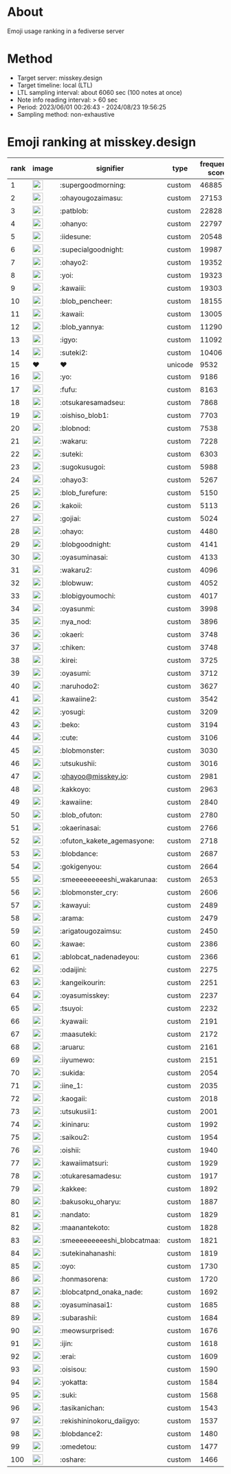 # About
Emoji usage ranking in a fediverse server

# Method
- Target server: misskey.design
- Target timeline: local (LTL)
- LTL sampling interval: about 6060 sec (100 notes at once)
- Note info reading interval: > 60 sec
- Period: 2023/06/01 00:26:43 - 2024/08/23 19:56:25 
- Sampling method: non-exhaustive

# Emoji ranking at misskey.design

|rank|image|signifier|type|frequency score|
|----|----|----|----|----|
|1|<img height="24" src="https://misskey.design/emoji/supergoodmorning.webp">|:supergoodmorning:|custom|46885|
|2|<img height="24" src="https://misskey.design/emoji/ohayougozaimasu.webp">|:ohayougozaimasu:|custom|27153|
|3|<img height="24" src="https://misskey.design/emoji/patblob.webp">|:patblob:|custom|22828|
|4|<img height="24" src="https://misskey.design/emoji/ohanyo.webp">|:ohanyo:|custom|22797|
|5|<img height="24" src="https://misskey.design/emoji/iidesune.webp">|:iidesune:|custom|20548|
|6|<img height="24" src="https://misskey.design/emoji/supecialgoodnight.webp">|:supecialgoodnight:|custom|19987|
|7|<img height="24" src="https://misskey.design/emoji/ohayo2.webp">|:ohayo2:|custom|19352|
|8|<img height="24" src="https://misskey.design/emoji/yoi.webp">|:yoi:|custom|19323|
|9|<img height="24" src="https://misskey.design/emoji/kawaiii.webp">|:kawaiii:|custom|19303|
|10|<img height="24" src="https://misskey.design/emoji/blob_pencheer.webp">|:blob_pencheer:|custom|18155|
|11|<img height="24" src="https://misskey.design/emoji/kawaii.webp">|:kawaii:|custom|13005|
|12|<img height="24" src="https://misskey.design/emoji/blob_yannya.webp">|:blob_yannya:|custom|11290|
|13|<img height="24" src="https://misskey.design/emoji/igyo.webp">|:igyo:|custom|11092|
|14|<img height="24" src="https://misskey.design/emoji/suteki2.webp">|:suteki2:|custom|10406|
|15|❤|❤|unicode|9532|
|16|<img height="24" src="https://misskey.design/emoji/yo.webp">|:yo:|custom|9186|
|17|<img height="24" src="https://misskey.design/emoji/fufu.webp">|:fufu:|custom|8163|
|18|<img height="24" src="https://misskey.design/emoji/otsukaresamadseu.webp">|:otsukaresamadseu:|custom|7868|
|19|<img height="24" src="https://misskey.design/emoji/oishiso_blob1.webp">|:oishiso_blob1:|custom|7703|
|20|<img height="24" src="https://misskey.design/emoji/blobnod.webp">|:blobnod:|custom|7538|
|21|<img height="24" src="https://misskey.design/emoji/wakaru.webp">|:wakaru:|custom|7228|
|22|<img height="24" src="https://misskey.design/emoji/suteki.webp">|:suteki:|custom|6303|
|23|<img height="24" src="https://misskey.design/emoji/sugokusugoi.webp">|:sugokusugoi:|custom|5988|
|24|<img height="24" src="https://misskey.design/emoji/ohayo3.webp">|:ohayo3:|custom|5267|
|25|<img height="24" src="https://misskey.design/emoji/blob_furefure.webp">|:blob_furefure:|custom|5150|
|26|<img height="24" src="https://misskey.design/emoji/kakoii.webp">|:kakoii:|custom|5113|
|27|<img height="24" src="https://misskey.design/emoji/gojiai.webp">|:gojiai:|custom|5024|
|28|<img height="24" src="https://misskey.design/emoji/ohayo.webp">|:ohayo:|custom|4480|
|29|<img height="24" src="https://misskey.design/emoji/blobgoodnight.webp">|:blobgoodnight:|custom|4141|
|30|<img height="24" src="https://misskey.design/emoji/oyasuminasai.webp">|:oyasuminasai:|custom|4133|
|31|<img height="24" src="https://misskey.design/emoji/wakaru2.webp">|:wakaru2:|custom|4096|
|32|<img height="24" src="https://misskey.design/emoji/blobwuw.webp">|:blobwuw:|custom|4052|
|33|<img height="24" src="https://misskey.design/emoji/blobigyoumochi.webp">|:blobigyoumochi:|custom|4017|
|34|<img height="24" src="https://misskey.design/emoji/oyasunmi.webp">|:oyasunmi:|custom|3998|
|35|<img height="24" src="https://misskey.design/emoji/nya_nod.webp">|:nya_nod:|custom|3896|
|36|<img height="24" src="https://misskey.design/emoji/okaeri.webp">|:okaeri:|custom|3748|
|37|<img height="24" src="https://misskey.design/emoji/chiken.webp">|:chiken:|custom|3748|
|38|<img height="24" src="https://misskey.design/emoji/kirei.webp">|:kirei:|custom|3725|
|39|<img height="24" src="https://misskey.design/emoji/oyasumi.webp">|:oyasumi:|custom|3712|
|40|<img height="24" src="https://misskey.design/emoji/naruhodo2.webp">|:naruhodo2:|custom|3627|
|41|<img height="24" src="https://misskey.design/emoji/kawaiine2.webp">|:kawaiine2:|custom|3542|
|42|<img height="24" src="https://misskey.design/emoji/yosugi.webp">|:yosugi:|custom|3209|
|43|<img height="24" src="https://misskey.design/emoji/beko.webp">|:beko:|custom|3194|
|44|<img height="24" src="https://misskey.design/emoji/cute.webp">|:cute:|custom|3106|
|45|<img height="24" src="https://misskey.design/emoji/blobmonster.webp">|:blobmonster:|custom|3030|
|46|<img height="24" src="https://misskey.design/emoji/utsukushii.webp">|:utsukushii:|custom|3016|
|47|<img height="24" src="https://misskey.design/emoji/ohayoo.webp">|:ohayoo@misskey.io:|custom|2981|
|48|<img height="24" src="https://misskey.design/emoji/kakkoyo.webp">|:kakkoyo:|custom|2963|
|49|<img height="24" src="https://misskey.design/emoji/kawaiine.webp">|:kawaiine:|custom|2840|
|50|<img height="24" src="https://misskey.design/emoji/blob_ofuton.webp">|:blob_ofuton:|custom|2780|
|51|<img height="24" src="https://misskey.design/emoji/okaerinasai.webp">|:okaerinasai:|custom|2766|
|52|<img height="24" src="https://misskey.design/emoji/ofuton_kakete_agemasyone.webp">|:ofuton_kakete_agemasyone:|custom|2718|
|53|<img height="24" src="https://misskey.design/emoji/blobdance.webp">|:blobdance:|custom|2687|
|54|<img height="24" src="https://misskey.design/emoji/gokigenyou.webp">|:gokigenyou:|custom|2664|
|55|<img height="24" src="https://misskey.design/emoji/smeeeeeeeeeshi_wakarunaa.webp">|:smeeeeeeeeeshi_wakarunaa:|custom|2653|
|56|<img height="24" src="https://misskey.design/emoji/blobmonster_cry.webp">|:blobmonster_cry:|custom|2606|
|57|<img height="24" src="https://misskey.design/emoji/kawayui.webp">|:kawayui:|custom|2489|
|58|<img height="24" src="https://misskey.design/emoji/arama.webp">|:arama:|custom|2479|
|59|<img height="24" src="https://misskey.design/emoji/arigatougozaimsu.webp">|:arigatougozaimsu:|custom|2450|
|60|<img height="24" src="https://misskey.design/emoji/kawae.webp">|:kawae:|custom|2386|
|61|<img height="24" src="https://misskey.design/emoji/ablobcat_nadenadeyou.webp">|:ablobcat_nadenadeyou:|custom|2366|
|62|<img height="24" src="https://misskey.design/emoji/odaijini.webp">|:odaijini:|custom|2275|
|63|<img height="24" src="https://misskey.design/emoji/kangeikourin.webp">|:kangeikourin:|custom|2251|
|64|<img height="24" src="https://misskey.design/emoji/oyasumisskey.webp">|:oyasumisskey:|custom|2237|
|65|<img height="24" src="https://misskey.design/emoji/tsuyoi.webp">|:tsuyoi:|custom|2232|
|66|<img height="24" src="https://misskey.design/emoji/kyawaii.webp">|:kyawaii:|custom|2191|
|67|<img height="24" src="https://misskey.design/emoji/maasuteki.webp">|:maasuteki:|custom|2172|
|68|<img height="24" src="https://misskey.design/emoji/aruaru.webp">|:aruaru:|custom|2161|
|69|<img height="24" src="https://misskey.design/emoji/iiyumewo.webp">|:iiyumewo:|custom|2151|
|70|<img height="24" src="https://misskey.design/emoji/sukida.webp">|:sukida:|custom|2054|
|71|<img height="24" src="https://misskey.design/emoji/iine_1.webp">|:iine_1:|custom|2035|
|72|<img height="24" src="https://misskey.design/emoji/kaogaii.webp">|:kaogaii:|custom|2018|
|73|<img height="24" src="https://misskey.design/emoji/utsukusii1.webp">|:utsukusii1:|custom|2001|
|74|<img height="24" src="https://misskey.design/emoji/kininaru.webp">|:kininaru:|custom|1992|
|75|<img height="24" src="https://misskey.design/emoji/saikou2.webp">|:saikou2:|custom|1954|
|76|<img height="24" src="https://misskey.design/emoji/oishii.webp">|:oishii:|custom|1940|
|77|<img height="24" src="https://misskey.design/emoji/kawaiimatsuri.webp">|:kawaiimatsuri:|custom|1929|
|78|<img height="24" src="https://misskey.design/emoji/otukaresamadesu.webp">|:otukaresamadesu:|custom|1917|
|79|<img height="24" src="https://misskey.design/emoji/kakkee.webp">|:kakkee:|custom|1892|
|80|<img height="24" src="https://misskey.design/emoji/bakusoku_oharyu.webp">|:bakusoku_oharyu:|custom|1887|
|81|<img height="24" src="https://misskey.design/emoji/nandato.webp">|:nandato:|custom|1829|
|82|<img height="24" src="https://misskey.design/emoji/maanantekoto.webp">|:maanantekoto:|custom|1828|
|83|<img height="24" src="https://misskey.design/emoji/smeeeeeeeeeshi_blobcatmaa.webp">|:smeeeeeeeeeshi_blobcatmaa:|custom|1821|
|84|<img height="24" src="https://misskey.design/emoji/sutekinahanashi.webp">|:sutekinahanashi:|custom|1819|
|85|<img height="24" src="https://misskey.design/emoji/oyo.webp">|:oyo:|custom|1730|
|86|<img height="24" src="https://misskey.design/emoji/honmasorena.webp">|:honmasorena:|custom|1720|
|87|<img height="24" src="https://misskey.design/emoji/blobcatpnd_onaka_nade.webp">|:blobcatpnd_onaka_nade:|custom|1692|
|88|<img height="24" src="https://misskey.design/emoji/oyasuminasai1.webp">|:oyasuminasai1:|custom|1685|
|89|<img height="24" src="https://misskey.design/emoji/subarashii.webp">|:subarashii:|custom|1684|
|90|<img height="24" src="https://misskey.design/emoji/meowsurprised.webp">|:meowsurprised:|custom|1676|
|91|<img height="24" src="https://misskey.design/emoji/ijin.webp">|:ijin:|custom|1618|
|92|<img height="24" src="https://misskey.design/emoji/erai.webp">|:erai:|custom|1609|
|93|<img height="24" src="https://misskey.design/emoji/oisisou.webp">|:oisisou:|custom|1590|
|94|<img height="24" src="https://misskey.design/emoji/yokatta.webp">|:yokatta:|custom|1584|
|95|<img height="24" src="https://misskey.design/emoji/suki.webp">|:suki:|custom|1568|
|96|<img height="24" src="https://misskey.design/emoji/tasikanichan.webp">|:tasikanichan:|custom|1543|
|97|<img height="24" src="https://misskey.design/emoji/rekishininokoru_daiigyo.webp">|:rekishininokoru_daiigyo:|custom|1537|
|98|<img height="24" src="https://misskey.design/emoji/blobdance2.webp">|:blobdance2:|custom|1480|
|99|<img height="24" src="https://misskey.design/emoji/omedetou.webp">|:omedetou:|custom|1477|
|100|<img height="24" src="https://misskey.design/emoji/oshare.webp">|:oshare:|custom|1466|
